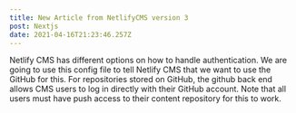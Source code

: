 ```yaml
---
title: New Article from NetlifyCMS version 3
post: Nextjs
date: 2021-04-16T21:23:46.257Z
---
```

Netlify CMS has different options on how to handle authentication. We are going to use this config file to tell Netlify CMS that we want to use the GitHub for this. For repositories stored on GitHub, the github back end allows CMS users to log in directly with their GitHub account. Note that all users must have push access to their content repository for this to work.
